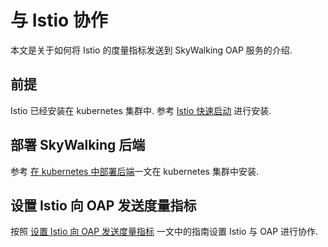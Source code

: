 # 与 Istio 协作

本文是关于如何将 Istio 的度量指标发送到 SkyWalking OAP 服务的介绍.

## 前提

Istio 已经安装在 kubernetes 集群中. 参考 [Istio 快速启动](https://istio.io/docs/setup/kubernetes/quick-start/)
进行安装.

## 部署 SkyWalking 后端

参考 [在 kubernetes 中部署后端](../backend/backend-k8s.md)一文在 kubernetes 集群中安装.

## 设置 Istio 向 OAP 发送度量指标

按照 [设置 Istio 向 OAP 发送度量指标](https://github.com/apache/incubator-skywalking-kubernetes#setup-istio-to-send-metric-to-oap)
一文中的指南设置 Istio 与 OAP 进行协作.
